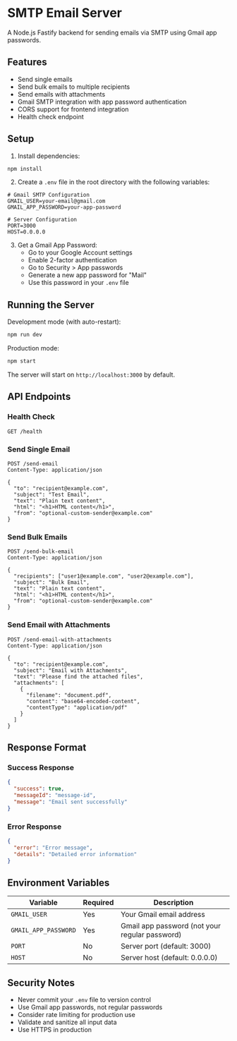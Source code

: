 # SMTP Email Server

A Node.js Fastify backend for sending emails via SMTP using Gmail app passwords.

## Features

- Send single emails
- Send bulk emails to multiple recipients
- Send emails with attachments
- Gmail SMTP integration with app password authentication
- CORS support for frontend integration
- Health check endpoint

## Setup

1. Install dependencies:

```bash
npm install
```

2. Create a `.env` file in the root directory with the following variables:

```env
# Gmail SMTP Configuration
GMAIL_USER=your-email@gmail.com
GMAIL_APP_PASSWORD=your-app-password

# Server Configuration
PORT=3000
HOST=0.0.0.0
```

3. Get a Gmail App Password:
   - Go to your Google Account settings
   - Enable 2-factor authentication
   - Go to Security > App passwords
   - Generate a new app password for "Mail"
   - Use this password in your `.env` file

## Running the Server

Development mode (with auto-restart):

```bash
npm run dev
```

Production mode:

```bash
npm start
```

The server will start on `http://localhost:3000` by default.

## API Endpoints

### Health Check

```
GET /health
```

### Send Single Email

```
POST /send-email
Content-Type: application/json

{
  "to": "recipient@example.com",
  "subject": "Test Email",
  "text": "Plain text content",
  "html": "<h1>HTML content</h1>",
  "from": "optional-custom-sender@example.com"
}
```

### Send Bulk Emails

```
POST /send-bulk-email
Content-Type: application/json

{
  "recipients": ["user1@example.com", "user2@example.com"],
  "subject": "Bulk Email",
  "text": "Plain text content",
  "html": "<h1>HTML content</h1>",
  "from": "optional-custom-sender@example.com"
}
```

### Send Email with Attachments

```
POST /send-email-with-attachments
Content-Type: application/json

{
  "to": "recipient@example.com",
  "subject": "Email with Attachments",
  "text": "Please find the attached files",
  "attachments": [
    {
      "filename": "document.pdf",
      "content": "base64-encoded-content",
      "contentType": "application/pdf"
    }
  ]
}
```

## Response Format

### Success Response

```json
{
  "success": true,
  "messageId": "message-id",
  "message": "Email sent successfully"
}
```

### Error Response

```json
{
  "error": "Error message",
  "details": "Detailed error information"
}
```

## Environment Variables

| Variable             | Required | Description                                    |
| -------------------- | -------- | ---------------------------------------------- |
| `GMAIL_USER`         | Yes      | Your Gmail email address                       |
| `GMAIL_APP_PASSWORD` | Yes      | Gmail app password (not your regular password) |
| `PORT`               | No       | Server port (default: 3000)                    |
| `HOST`               | No       | Server host (default: 0.0.0.0)                 |

## Security Notes

- Never commit your `.env` file to version control
- Use Gmail app passwords, not regular passwords
- Consider rate limiting for production use
- Validate and sanitize all input data
- Use HTTPS in production
